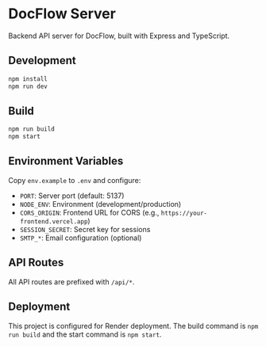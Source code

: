 # DocFlow Server

Backend API server for DocFlow, built with Express and TypeScript.

## Development

```bash
npm install
npm run dev
```

## Build

```bash
npm run build
npm start
```

## Environment Variables

Copy `env.example` to `.env` and configure:

- `PORT`: Server port (default: 5137)
- `NODE_ENV`: Environment (development/production)
- `CORS_ORIGIN`: Frontend URL for CORS (e.g., `https://your-frontend.vercel.app`)
- `SESSION_SECRET`: Secret key for sessions
- `SMTP_*`: Email configuration (optional)

## API Routes

All API routes are prefixed with `/api/*`.

## Deployment

This project is configured for Render deployment. The build command is `npm run build` and the start command is `npm start`.
